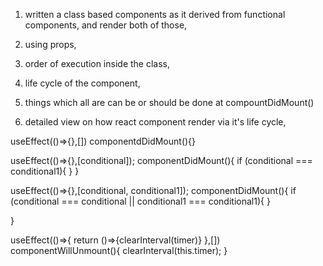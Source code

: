 1. written a class based components as it derived from functional components, and render both of those,

2. using props,

3. order of execution inside the class,

4. life cycle of the component,

5. things which all are can be or should be done at compountDidMount()

6. detailed view on how react component render via it's life cycle,

<!-- after the initial render -->
useEffect(()=>{},[]) 
componentdDidMount(){}

<!-- for conditional -->
useEffect(()=>{},[conditional]);
componentDidMount(){
    if (conditional === conditional1){
        <!-- logic -->
    }
}

<!-- for more than conditional -->
useEffect(()=>{},[conditional, conditional1]);
componentDidMount(){
    if (conditional === conditional || conditional1 === conditional1){
        <!-- logic -->
    }
    
}

<!-- after leaving the page -->
useEffect(()=>{
    return ()=>{clearInterval(timer)}
},[])
componentWillUnmount(){
    clearInterval(this.timer);
}